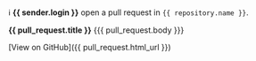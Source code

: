 ℹ️ **{{ sender.login }}** open a pull request in `{{ repository.name }}`.

**{{ pull_request.title }}**
{{{  pull_request.body  }}}

[View on GitHub]({{ pull_request.html_url }})